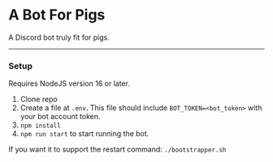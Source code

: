 # A Bot For Pigs

A Discord bot truly fit for pigs.

---

### Setup

Requires NodeJS version 16 or later.

1. Clone repo
2. Create a file at `.env`. This file should include `BOT_TOKEN=<bot_token>` with your bot account token.
3. `npm install`
4. `npm run start` to start running the bot.

If you want it to support the restart command: `./bootstrapper.sh`
